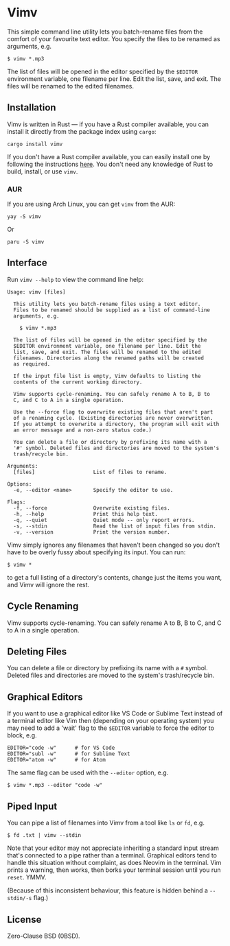# Vimv

[1]: https://www.dmulholl.com/dev/vimv.html
[2]: https://crates.io/crates/vimv
[3]: https://www.rust-lang.org/tools/install



This simple command line utility lets you batch-rename files from the comfort of your favourite text editor. You specify the files to be renamed as arguments, e.g.

    $ vimv *.mp3

The list of files will be opened in the editor specified by the `$EDITOR` environment variable, one filename per line. Edit the list, save, and exit. The files will be renamed to the edited filenames.



## Installation

Vimv is written in Rust &mdash; if you have a Rust compiler available, you can install it directly from the package index using `cargo`:

    cargo install vimv

If you don't have a Rust compiler available, you can easily install one by following the instructions [here][3]. You don't need any knowledge of Rust to build, install, or use `vimv`.



### AUR

If you are using Arch Linux, you can get `vimv` from the AUR:

    yay -S vimv

Or

    paru -S vimv



## Interface

Run `vimv --help` to view the command line help:

    Usage: vimv [files]

      This utility lets you batch-rename files using a text editor.
      Files to be renamed should be supplied as a list of command-line
      arguments, e.g.

        $ vimv *.mp3

      The list of files will be opened in the editor specified by the
      $EDITOR environment variable, one filename per line. Edit the
      list, save, and exit. The files will be renamed to the edited
      filenames. Directories along the renamed paths will be created
      as required.

      If the input file list is empty, Vimv defaults to listing the
      contents of the current working directory.

      Vimv supports cycle-renaming. You can safely rename A to B, B to
      C, and C to A in a single operation.

      Use the --force flag to overwrite existing files that aren't part
      of a renaming cycle. (Existing directories are never overwritten.
      If you attempt to overwrite a directory, the program will exit with
      an error message and a non-zero status code.)

      You can delete a file or directory by prefixing its name with a
      '#' symbol. Deleted files and directories are moved to the system's
      trash/recycle bin.

    Arguments:
      [files]                   List of files to rename.

    Options:
      -e, --editor <name>       Specify the editor to use.

    Flags:
      -f, --force               Overwrite existing files.
      -h, --help                Print this help text.
      -q, --quiet               Quiet mode -- only report errors.
      -s, --stdin               Read the list of input files from stdin.
      -v, --version             Print the version number.

Vimv simply ignores any filenames that haven't been changed so you don't have to be overly fussy
about specifying its input. You can run:

    $ vimv *

to get a full listing of a directory's contents, change just the items you want, and Vimv will
ignore the rest.



## Cycle Renaming

Vimv supports cycle-renaming. You can safely rename A to B, B to C, and C to A in a single operation.



## Deleting Files

You can delete a file or directory by prefixing its name with a `#` symbol.
Deleted files and directories are moved to the system's trash/recycle bin.



## Graphical Editors

If you want to use a graphical editor like VS Code or Sublime Text instead of a terminal editor like Vim then (depending on your operating system) you may need to add a 'wait' flag to the `$EDITOR` variable to force the editor to block, e.g.

    EDITOR="code -w"      # for VS Code
    EDITOR="subl -w"      # for Sublime Text
    EDITOR="atom -w"      # for Atom

The same flag can be used with the `--editor` option, e.g.

    $ vimv *.mp3 --editor "code -w"



## Piped Input

You can pipe a list of filenames into Vimv from a tool like `ls` or `fd`, e.g.

    $ fd .txt | vimv --stdin

Note that your editor may not appreciate inheriting a standard input stream that's connected to a pipe rather than a terminal.
Graphical editors tend to handle this situation without complaint, as does Neovim in the terminal.
Vim prints a warning, then works, then borks your terminal session until you run `reset`. YMMV.

(Because of this inconsistent behaviour, this feature is hidden behind a `--stdin/-s` flag.)



## License

Zero-Clause BSD (0BSD).

